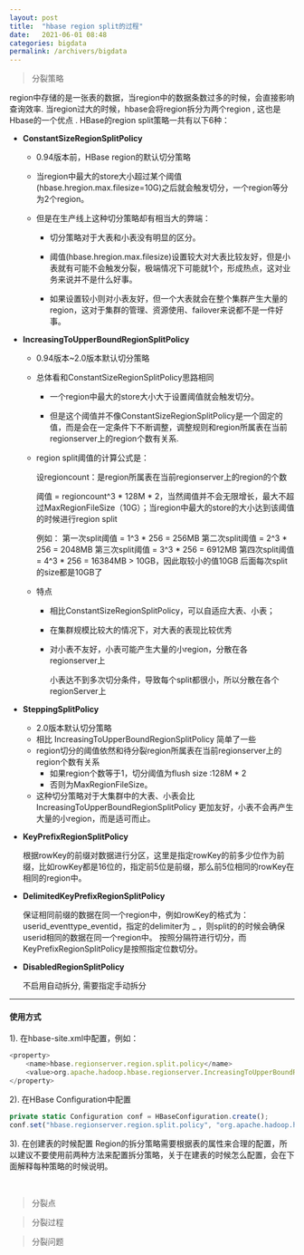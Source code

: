 ```yaml
---
layout: post
title:  "hbase region split的过程"
date:   2021-06-01 08:48
categories: bigdata
permalink: /archivers/bigdata
---
```




> 分裂策略

region中存储的是一张表的数据，当region中的数据条数过多的时候，会直接影响查询效率.
当region过大的时候，hbase会将region拆分为两个region , 这也是Hbase的一个优点 .
HBase的region split策略一共有以下6种：

* **ConstantSizeRegionSplitPolicy**

  * 0.94版本前，HBase region的默认切分策略

  * 当region中最大的store大小超过某个阈值(hbase.hregion.max.filesize=10G)之后就会触发切分，一个region等分为2个region。

  * 但是在生产线上这种切分策略却有相当大的弊端：

    * 切分策略对于大表和小表没有明显的区分。

    *  阈值(hbase.hregion.max.filesize)设置较大对大表比较友好，但是小表就有可能不会触发分裂，极端情况下可能就1个，形成热点，这对业务来说并不是什么好事。

    * 如果设置较小则对小表友好，但一个大表就会在整个集群产生大量的region，这对于集群的管理、资源使用、failover来说都不是一件好事。

      

* **IncreasingToUpperBoundRegionSplitPolicy**

  * 0.94版本~2.0版本默认切分策略

  * 总体看和ConstantSizeRegionSplitPolicy思路相同

    * 一个region中最大的store大小大于设置阈值就会触发切分。

    * 但是这个阈值并不像ConstantSizeRegionSplitPolicy是一个固定的值，而是会在一定条件下不断调整，调整规则和region所属表在当前regionserver上的region个数有关系.

      

  * region split阈值的计算公式是：

    设regioncount：是region所属表在当前regionserver上的region的个数

    阈值 = regioncount^3 * 128M * 2，当然阈值并不会无限增长，最大不超过MaxRegionFileSize（10G）；当region中最大的store的大小达到该阈值的时候进行region split

    例如：
    第一次split阈值 = 1^3 * 256 = 256MB
    第二次split阈值 = 2^3 * 256 = 2048MB
    第三次split阈值 = 3^3 * 256 = 6912MB
    第四次split阈值 = 4^3 * 256 = 16384MB > 10GB，因此取较小的值10GB
    后面每次split的size都是10GB了

  * 特点

    * 相比ConstantSizeRegionSplitPolicy，可以自适应大表、小表；

    * 在集群规模比较大的情况下，对大表的表现比较优秀

    * 对小表不友好，小表可能产生大量的小region，分散在各regionserver上

      小表达不到多次切分条件，导致每个split都很小，所以分散在各个regionServer上

  

* **SteppingSplitPolicy**
  * 2.0版本默认切分策略
  * 相比 IncreasingToUpperBoundRegionSplitPolicy 简单了一些
  * region切分的阈值依然和待分裂region所属表在当前regionserver上的region个数有关系
    * 如果region个数等于1，切分阈值为flush size :128M * 2
    * 否则为MaxRegionFileSize。
  * 这种切分策略对于大集群中的大表、小表会比 IncreasingToUpperBoundRegionSplitPolicy 更加友好，小表不会再产生大量的小region，而是适可而止。



* **KeyPrefixRegionSplitPolicy**

  根据rowKey的前缀对数据进行分区，这里是指定rowKey的前多少位作为前缀，比如rowKey都是16位的，指定前5位是前缀，那么前5位相同的rowKey在相同的region中。



* **DelimitedKeyPrefixRegionSplitPolicy**

  保证相同前缀的数据在同一个region中，例如rowKey的格式为：userid_eventtype_eventid，指定的delimiter为 _ ，则split的的时候会确保userid相同的数据在同一个region中。
  按照分隔符进行切分，而KeyPrefixRegionSplitPolicy是按照指定位数切分。



* **DisabledRegionSplitPolicy**

  不启用自动拆分, 需要指定手动拆分



------

#### 使用方式

1). 在hbase-site.xml中配置，例如：

```javascript
<property> 
    <name>hbase.regionserver.region.split.policy</name>  
    <value>org.apache.hadoop.hbase.regionserver.IncreasingToUpperBoundRegionSplitPolicy</value> 
</property>
```

2). 在HBase Configuration中配置

```javascript
private static Configuration conf = HBaseConfiguration.create();
conf.set("hbase.regionserver.region.split.policy", "org.apache.hadoop.hbase.regionserver.SteppingSplitPolicy");
```

3). 在创建表的时候配置 Region的拆分策略需要根据表的属性来合理的配置，所以建议不要使用前两种方法来配置拆分策略，关于在建表的时候怎么配置，会在下面解释每种策略的时候说明。

​	

> 分裂点



> 分裂过程



> 分裂问题